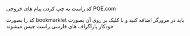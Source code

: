کد راست به چپ کردن پیام های خروجی POE.com


کد را بصورت bookmarklet باید در مرورگر اضافه کنید و با کلیک بر روی آن بصورت خودکار پاراگراف های فارسی راست چیس میشوند
